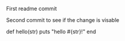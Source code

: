 First readme commit



Second commit to see if the change is visable


def hello(str)
  puts "hello #{str}!"
end